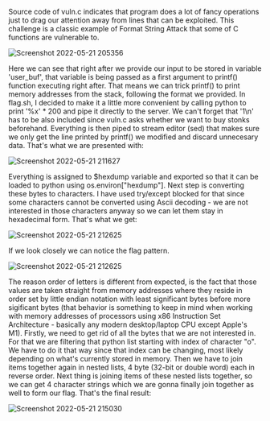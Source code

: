 Source code of vuln.c indicates that program does a lot of fancy operations just to drag our attention away from lines that can be exploited. This challenge is a classic example of Format String Attack that some of C functions are vulnerable to.

![Screenshot 2022-05-21 205356](https://user-images.githubusercontent.com/77243003/169665493-1aab9163-8b63-40bd-bcb7-d274a4bdd22b.png)

Here we can see that right after we provide our input to be stored in variable 'user_buf', that variable is being passed as a first argument to printf() function executing right after. That means we can trick printf() to print memory addresses from the stack, following the format we provided. In flag.sh, I decided to make it a little more convenient by calling python to print '%x' * 200 and pipe it directly to the server. We can't forget that '1\n' has to be also included since vuln.c asks whether we want to buy stonks beforehand. Everything is then piped to stream editor (sed) that makes sure we only get the line printed by printf() we modified and discard unnecesary data. That's what we are presented with:

![Screenshot 2022-05-21 211627](https://user-images.githubusercontent.com/77243003/169666185-1c2edad4-b276-4f8d-9f68-909819319610.png)

Everything is assigned to $hexdump variable and exported so that it can be loaded to python using os.environ["hexdump"]. Next step is converting these bytes to characters. I have used try/except blocked for that since some characters cannot be converted using Ascii decoding - we are not interested in those characters anyway so we can let them stay in hexadecimal form. That's what we get: 

![Screenshot 2022-05-21 212625](https://user-images.githubusercontent.com/77243003/169666426-6097039a-0c8a-4e5b-bfbc-a1b62d0bbc30.png)

If we look closely we can notice the flag pattern.

![Screenshot 2022-05-21 212625](https://user-images.githubusercontent.com/77243003/169666495-2ec9a657-e555-41d7-a76d-67f705867daa.png)

The reason order of letters is different from expected, is the fact that those values are taken straight from memory addresses where they reside in order set by little endian notation with least significant bytes before more sigificant bytes (that behavior is something to keep in mind when working with memory addresses of processors using x86 Instruction Set Architecture - basically any modern desktop/laptop CPU except Apple's M1). Firstly, we need to get rid of all the bytes that we are not interested in. For that we are filtering that python list starting with index of character "o". We have to do it that way since that index can be changing, most likely depending on what's currently stored in memory. Then we have to join items together again in nested lists, 4 byte (32-bit or double word) each in reverse order. Next thing is joining items of these nested lists together, so we can get 4 character strings which we are gonna finally join together as well to form our flag. That's the final result:

![Screenshot 2022-05-21 215030](https://user-images.githubusercontent.com/77243003/169667021-d1bfc92e-1dbd-4ac3-a032-4ca3f7a1c9f5.png)
